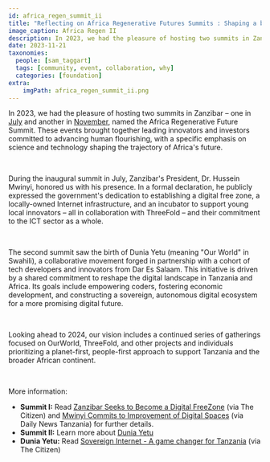 ```yaml
---
id: africa_regen_summit_ii
title: "Reflecting on Africa Regenerative Futures Summits : Shaping a better digital future in Africa"
image_caption: Africa Regen II
description: In 2023, we had the pleasure of hosting two summits in Zanzibar – Read about the key outcomes. 
date: 2023-11-21
taxonomies:
  people: [sam_taggart]
  tags: [community, event, collaboration, why]
  categories: [foundation]
extra:
    imgPath: africa_regen_summit_ii.png
---
```


In 2023, we had the pleasure of hosting two summits in Zanzibar – one in [July](https://www.youtube.com/watch?t=246&si=KYEExcPFHUCU7HKY&v=GIBlmID7g5o&feature=youtu.be) and another in [November](https://www.threefold.io/newsroom/africa-regen-ii/), named the Africa Regenerative Future Summit. These events brought together leading innovators and investors committed to advancing human flourishing, with a specific emphasis on science and technology shaping the trajectory of Africa's future.

<br>

During the inaugural summit in July, Zanzibar's President, Dr. Hussein Mwinyi, honored us with his presence. In a formal declaration, he publicly expressed the government's dedication to establishing a digital free zone, a locally-owned Internet infrastructure, and an incubator to support young local innovators – all in collaboration with ThreeFold – and their commitment to the ICT sector as a whole.

<br>

The second summit saw the birth of Dunia Yetu (meaning "Our World" in Swahili), a collaborative movement forged in partnership with a cohort of tech developers and innovators from Dar Es Salaam. This initiative is driven by a shared commitment to reshape the digital landscape in Tanzania and Africa. Its goals include empowering coders, fostering economic development, and constructing a sovereign, autonomous digital ecosystem for a more promising digital future. 

<br>

Looking ahead to 2024, our vision includes a continued series of gatherings focused on OurWorld, ThreeFold, and other projects and individuals prioritizing a planet-first, people-first approach to support Tanzania and the broader African continent.

<br>

More information: 
<br>

- **Summit I:** Read [Zanzibar Seeks to Become a Digital FreeZone](https://www.thecitizen.co.tz/tanzania/zanzibar/zanzibar-seeks-to-become-digital-freezone--4316150) (via The Citizen) and [Mwinyi Commits to Improvement of Digital Spaces](https://dailynews.co.tz/mwinyi-commits-to-improvement-of-digital-spaces/) (via Daily News Tanzania) for further details.
- **Summit II:** Learn more about [Dunia Yetu](https://www.threefold.io/newsroom/duniayetulaunchdar/) 
- **Dunia Yetu:** Read [Sovereign Internet - A game changer for Tanzania](https://www.thecitizen.co.tz/tanzania/news/national/sovereign-internet-a-game-changer-to-tanzania-startups-ecosystem-growth-449806) (via The Citizen)